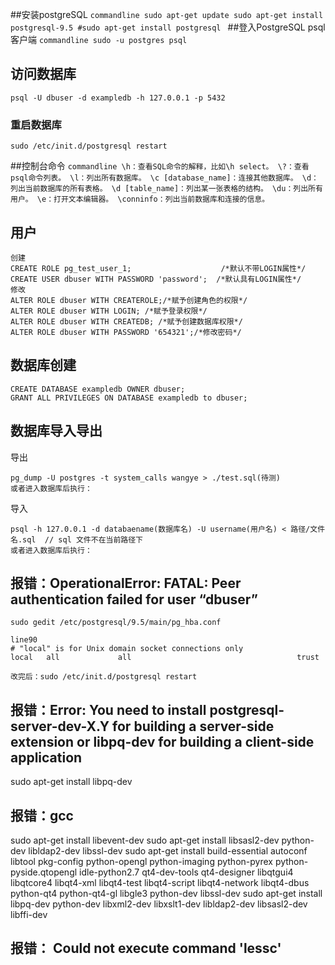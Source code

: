 ##安装postgreSQL
    ```commandline
    sudo apt-get update
    sudo apt-get install postgresql-9.5
    #sudo apt-get install postgresql
    ```
##登入PostgreSQL psql客户端
    ```commandline
    sudo -u postgres psql
    ```
## 访问数据库
```commandline
psql -U dbuser -d exampledb -h 127.0.0.1 -p 5432
```
### 重启数据库
```
sudo /etc/init.d/postgresql restart
```
##控制台命令
    ```commandline
    \h：查看SQL命令的解释，比如\h select。
    \?：查看psql命令列表。
    \l：列出所有数据库。
    \c [database_name]：连接其他数据库。
    \d：列出当前数据库的所有表格。
    \d [table_name]：列出某一张表格的结构。
    \du：列出所有用户。
    \e：打开文本编辑器。
    \conninfo：列出当前数据库和连接的信息。
    ```
## 用户
```
创建
CREATE ROLE pg_test_user_1;                    /*默认不带LOGIN属性*/  
CREATE USER dbuser WITH PASSWORD 'password';  /*默认具有LOGIN属性*/ 
修改
ALTER ROLE dbuser WITH CREATEROLE;/*赋予创建角色的权限*/ 
ALTER ROLE dbuser WITH LOGIN; /*赋予登录权限*/
ALTER ROLE dbuser WITH CREATEDB; /*赋予创建数据库权限*/
ALTER ROLE dbuser WITH PASSWORD '654321';/*修改密码*/  

```

## 数据库创建
```commandline
CREATE DATABASE exampledb OWNER dbuser;
GRANT ALL PRIVILEGES ON DATABASE exampledb to dbuser;
```

## 数据库导入导出
导出
```commandline
pg_dump -U postgres -t system_calls wangye > ./test.sql(待测)
或者进入数据库后执行：
```
导入
```commandline
psql -h 127.0.0.1 -d databaename(数据库名) -U username(用户名) < 路径/文件名.sql  // sql 文件不在当前路径下
或者进入数据库后执行：
```


## 报错：OperationalError: FATAL: Peer authentication failed for user “dbuser”
```
sudo gedit /etc/postgresql/9.5/main/pg_hba.conf

line90
# "local" is for Unix domain socket connections only
local   all             all                                     trust

改完后：sudo /etc/init.d/postgresql restart
```

## 报错：Error: You need to install postgresql-server-dev-X.Y for building a server-side extension or libpq-dev for building a client-side application
sudo apt-get install libpq-dev

## 报错：gcc
sudo apt-get install libevent-dev
sudo apt-get install libsasl2-dev python-dev libldap2-dev libssl-dev
sudo apt-get install build-essential autoconf libtool pkg-config python-opengl python-imaging python-pyrex python-pyside.qtopengl idle-python2.7 qt4-dev-tools qt4-designer libqtgui4 libqtcore4 libqt4-xml libqt4-test libqt4-script libqt4-network libqt4-dbus python-qt4 python-qt4-gl libgle3 python-dev libssl-dev
sudo apt-get install libpq-dev python-dev libxml2-dev libxslt1-dev libldap2-dev libsasl2-dev libffi-dev

## 报错： Could not execute command 'lessc'

